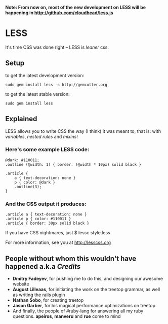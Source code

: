 **Note: From now on, most of the new development on LESS will be happening in <http://github.com/cloudhead/less.js>**

LESS
====
It's time CSS was done right – LESS is _leaner_ css.

Setup
------
to get the latest development version:
    
    sudo gem install less -s http://gemcutter.org

to get the latest stable version:

    sudo gem install less

Explained
---------
LESS allows you to write CSS the way (I think) it was meant to, that is: with *variables*, *nested rules* and *mixins*!

### Here's some example LESS code:
	
	@dark: #110011;
	.outline (@width: 1) { border: (@width * 10px) solid black }
	
	.article {
		a { text-decoration: none }
		p { color: @dark }
		.outline(3);
	}
	
### And the CSS output it produces:
	
	.article a { text-decoration: none }
	.article p { color: #110011 }
	.article { border: 30px solid black }
	
If you have CSS nightmares, just
	$ lessc style.less

For more information, see you at <http://lesscss.org>

People without whom this wouldn't have happened a.k.a *Credits*
---------------------------------------------------------------

- **Dmitry Fadeyev**, for pushing me to do this, and designing our awesome website
- **August Lilleaas**, for initiating the work on the treetop grammar, as well as writing the rails plugin
- **Nathan Sobo**, for creating treetop
- **Jason Garber**, for his magical performance optimizations on treetop
- And finally, the people of #ruby-lang for answering all my ruby questions. **apeiros**, **manveru** and **rue** come to mind
